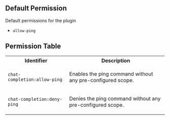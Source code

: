 ## Default Permission

Default permissions for the plugin

- `allow-ping`

## Permission Table

<table>
<tr>
<th>Identifier</th>
<th>Description</th>
</tr>


<tr>
<td>

`chat-completion:allow-ping`

</td>
<td>

Enables the ping command without any pre-configured scope.

</td>
</tr>

<tr>
<td>

`chat-completion:deny-ping`

</td>
<td>

Denies the ping command without any pre-configured scope.

</td>
</tr>
</table>
